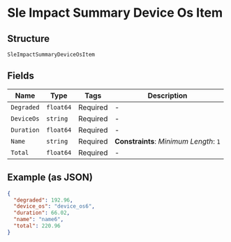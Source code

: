 
# Sle Impact Summary Device Os Item

## Structure

`SleImpactSummaryDeviceOsItem`

## Fields

| Name | Type | Tags | Description |
|  --- | --- | --- | --- |
| `Degraded` | `float64` | Required | - |
| `DeviceOs` | `string` | Required | - |
| `Duration` | `float64` | Required | - |
| `Name` | `string` | Required | **Constraints**: *Minimum Length*: `1` |
| `Total` | `float64` | Required | - |

## Example (as JSON)

```json
{
  "degraded": 192.96,
  "device_os": "device_os6",
  "duration": 66.02,
  "name": "name6",
  "total": 220.96
}
```

